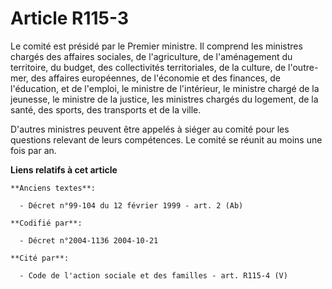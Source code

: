 # Article R115-3

Le comité est présidé par le Premier ministre. Il comprend les ministres chargés des affaires sociales, de l'agriculture, de
l'aménagement du territoire, du budget, des collectivités territoriales, de la culture, de l'outre-mer, des affaires
européennes, de l'économie et des finances, de l'éducation, et de l'emploi, le ministre de l'intérieur, le ministre chargé de
la jeunesse, le ministre de la justice, les ministres chargés du logement, de la santé, des sports, des transports et de la
ville.

D'autres ministres peuvent être appelés à siéger au comité pour les questions relevant de leurs compétences. Le comité se
réunit au moins une fois par an.

**Liens relatifs à cet article**

	**Anciens textes**:

	  - Décret n°99-104 du 12 février 1999 - art. 2 (Ab)

	**Codifié par**:

	  - Décret n°2004-1136 2004-10-21

	**Cité par**:

	  - Code de l'action sociale et des familles - art. R115-4 (V)
